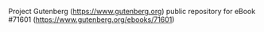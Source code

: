 Project Gutenberg (https://www.gutenberg.org) public repository
for eBook #71601 (https://www.gutenberg.org/ebooks/71601)
